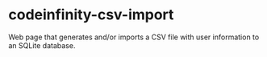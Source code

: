 # codeinfinity-csv-import
Web page that generates and/or imports a CSV file with user information to an SQLite database.
